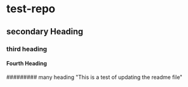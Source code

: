 # test-repo


## secondary Heading
### third heading
#### Fourth Heading
######### many heading
"This is a test of updating the readme file"
